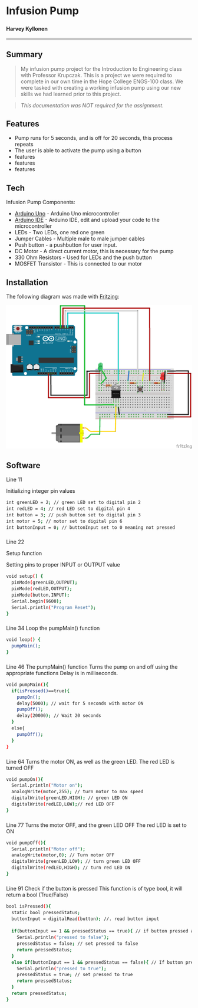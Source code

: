 # **Infusion Pump**
###
#### Harvey Kyllonen
---

## Summary
>My infusion pump project for the Introduction to Engineering class with Professor Krupczak.
>This is a project we were required to complete in our own time in the Hope College ENGS-100 class.
>We were tasked with creating a working infusion pump using our new skills we had learned prior to this project.

>*This documentation was NOT required for the assignment.*

## Features

- Pump runs for 5 seconds, and is off for 20 seconds, this process repeats
- The user is able to activate the pump using a button
- features
- features
- features


## Tech

Infusion Pump Components:

- [Arduino Uno] - Arduino Uno microcontroller
- [Arduino IDE] - Arduino IDE, edit and upload your code to the microcontroller
- LEDs - Two LEDs, one red one green
- Jumper Cables - Multiple male to male jumper cables
- Push button - a pushbutton for user input.
- DC Motor - A direct current motor, this is necessary for the pump
- 330 Ohm Resistors - Used for LEDs and the push button
- MOSFET Transistor - This is connected to our motor


## Installation

The following diagram was made with [Fritzing]:

![](Assets/InfusionPump_bb.png)



## Software

Line 11

Initializing integer pin values
```sh
int greenLED = 2; // green LED set to digital pin 2
int redLED = 4; // red LED set to digital pin 4
int button = 3; // push button set to digital pin 3
int motor = 5; // motor set to digital pin 6
int buttonInput = 0; // buttonInput set to 0 meaning not pressed
```

###
Line 22

Setup function

Setting pins to proper INPUT or OUTPUT value
```sh
void setup() {
  pinMode(greenLED,OUTPUT);
  pinMode(redLED,OUTPUT);
  pinMode(button,INPUT);
  Serial.begin(9600);
  Serial.println("Program Reset"); 
}
```

###
Line 34
Loop the pumpMain() function

```sh
void loop() {
  pumpMain();
}
```

###
Line 46
The pumpMain() function
Turns the pump on and off using the appropriate functions
Delay is in milliseconds.

```sh
void pumpMain(){
  if(isPressed()==true){
    pumpOn();
    delay(5000); // wait for 5 seconds with motor ON
    pumpOff();
    delay(20000); // Wait 20 seconds
  }
  else{
    pumpOff();
  }
}
```

###
Line 64
Turns the motor ON, as well as the green LED.
The red LED is turned OFF

```sh
void pumpOn(){
  Serial.println("Motor on");
  analogWrite(motor,255); // turn motor to max speed
  digitalWrite(greenLED,HIGH); // green LED ON
  digitalWrite(redLED,LOW);// red LED OFF
}
```

###

Line 77
Turns the motor OFF, and the green LED OFF
The red LED is set to ON
```sh
void pumpOff(){
  Serial.println("Motor off");
  analogWrite(motor,0); // Turn motor OFF
  digitalWrite(greenLED,LOW); // turn green LED OFF
  digitalWrite(redLED,HIGH); // turn red LED ON
}
```

###
Line 91
Check if the button is pressed
This function is of type bool, it will return a bool (True/False)
```sh
bool isPressed(){
  static bool pressedStatus;
  buttonInput = digitalRead(button); //. read button input
  
  if(buttonInput == 1 && pressedStatus == true){ // if button pressed and its already been pressed before
    Serial.println("pressed to false");
    pressedStatus = false; // set pressed to false
    return pressedStatus;
  }
  else if(buttonInput == 1 && pressedStatus == false){ // If button pressed
    Serial.println("pressed to true");
    pressedStatus = true; // set pressed to true
    return pressedStatus;
  }
  return pressedStatus;
}
```

[//]: # (These are reference links used in the body of this note and get stripped out when the markdown processor does its job. There is no need to format nicely because it shouldn't be seen. Thanks SO - http://stackoverflow.com/questions/4823468/store-comments-in-markdown-syntax)
   [Arduino IDE]: <https://www.arduino.cc/en/software>
   [Arduino Uno]: <https://store.arduino.cc/products/arduino-uno-rev3>
   [Fritzing]: <https://fritzing.org/>